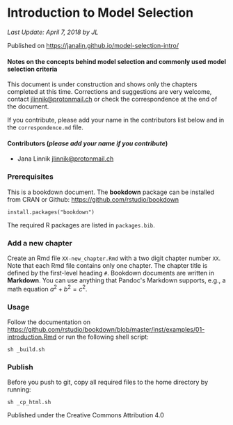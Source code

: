 # Introduction to Model Selection
_Last Update: April 7, 2018 by JL_

Published on <a href="https://janalin.github.io/model-selection-intro/">https://janalin.github.io/model-selection-intro/</a>

#### Notes on the concepts behind model selection and commonly used model selection criteria

This document is under construction and shows only the chapters completed at this time. Corrections and suggestions are very welcome, contact <a href="mailto:jlinnik@protonmail.ch">jlinnik@protonmail.ch</a> or check the correspondence at the end of the document.

If you contribute, please add your name in the contributors list below and in the `correspondence.md` file.

#### Contributors (_please add your name if you contribute_)
* Jana Linnik <a href="mailto:jlinnik@protonmail.ch">jlinnik@protonmail.ch</a>

### Prerequisites
This is a bookdown document. The __bookdown__ package can be installed from CRAN or Github: <a href="https://github.com/rstudio/bookdown">https://github.com/rstudio/bookdown</a>
```
install.packages("bookdown")
```
The required R packages are listed in `packages.bib`.

### Add a new chapter
Create an Rmd file `XX-new_chapter.Rmd` with a two digit chapter number `XX`.
Note that each Rmd file contains only one chapter. The chapter title is defined by the first-level heading `#`.
Bookdown documents are written in __Markdown__. You can use anything that Pandoc's Markdown supports, e.g., a math equation $a^2 + b^2 = c^2$.

### Usage
Follow the documentation on <a href="https://github.com/rstudio/bookdown/blob/master/inst/examples/01-introduction.Rmd">https://github.com/rstudio/bookdown/blob/master/inst/examples/01-introduction.Rmd</a> or run the following shell script:
```
sh _build.sh
```

### Publish
Before you push to git, copy all required files to the home directory by running:
```
sh _cp_html.sh
```

Published under the Creative Commons Attribution 4.0
